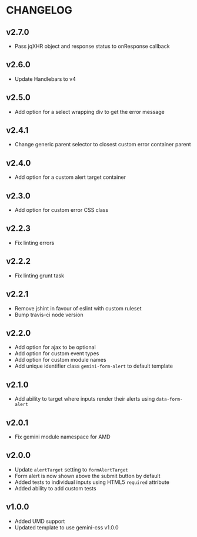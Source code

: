 # CHANGELOG

## v2.7.0

  - Pass jqXHR object and response status to onResponse callback

## v2.6.0

  - Update Handlebars to v4

## v2.5.0

  - Add option for a select wrapping div to get the error message

## v2.4.1

  - Change generic parent selector to closest custom error container parent

## v2.4.0

  - Add option for a custom alert target container

## v2.3.0

  - Add option for custom error CSS class

## v2.2.3

  - Fix linting errors

## v2.2.2

  - Fix linting grunt task

## v2.2.1

  - Remove jshint in favour of eslint with custom ruleset
  - Bump travis-ci node version

## v2.2.0

  - Add option for ajax to be optional
  - Add option for custom event types
  - Add option for custom module names
  - Add unique identifier class `gemini-form-alert` to default template

## v2.1.0

  - Add ability to target where inputs render their alerts using `data-form-alert`

## v2.0.1

  - Fix gemini module namespace for AMD

## v2.0.0

  - Update `alertTarget` setting to `formAlertTarget`
  - Form alert is now shown above the submit button by default
  - Added tests to individual inputs using HTML5 `required` attribute
  - Added ability to add custom tests

## v1.0.0

  - Added UMD support
  - Updated template to use gemini-css v1.0.0

